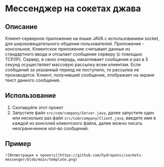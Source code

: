 # Мессенджер на сокетах джава
## Описание
Клиент-серверное приложение на языке JAVA с использованием socket, для широковещательного общения пользователей. Приложение - консольное. Клиентское приложение считывает данные из стандартного ввода и отсылает сообщение серверу (с помощью TCP/IP). Сервер, в свою очередь, накапливает сообщения и раз в 5 секунд осуществляет массовую рассылку всем клиентам. Если сообщений за указанный период не поступило, то рассылка не производится. Клиент, получивший сообщение, отображает на экране текст данного сообщения.
## Использование
1. Скопируйте этот проект
2. Запустите файл `src/com/company/Server.java`, далее запустите один или несколько раз файл `src/com/company/Client.java`, введите имя в каждой из консолей клиентского файла, далее можно писать неограниченное кол-во сообщений.
## Пример
~~~
![Иллюстрация к проекту](https://github.com/hydroponic/sockets-messenger/blob/main/template.png)

